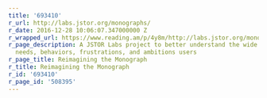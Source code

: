 ```yaml
---
title: '693410'
r_url: http://labs.jstor.org/monographs/
r_date: 2016-12-28 10:06:07.347000000 Z
r_wrapped_url: https://www.reading.am/p/4y8m/http://labs.jstor.org/monographs/
r_page_description: A JSTOR Labs project to better understand the wide variety of
  needs, behaviors, frustrations, and ambitions users
r_page_title: Reimagining the Monograph
r_title: Reimagining the Monograph
r_id: '693410'
r_page_id: '508395'
---
```


